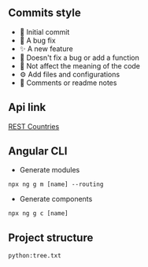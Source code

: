 ## Commits style
- 🎉 Initial commit
- 🐛 A bug fix
- ✨ A new feature
- 🔨 Doesn't fix a bug or add a function
- 🎨 Not affect the meaning of the code
- ⚙️ Add files and configurations
- 📝 Comments or readme notes

## Api link
[REST Countries](https://restcountries.com/)

## Angular CLI
- Generate modules
```
npx ng g m [name] --routing
```
- Generate components
```
npx ng g c [name]
```

## Project structure
```
python:tree.txt
```
